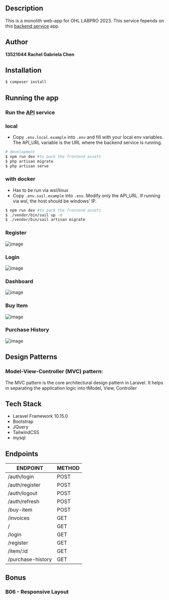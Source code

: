 ## Description

This is a monolith web-app for OHL LABPRO 2023. This service fepends on this [backend service](https://github.com/chaerla/be-single-service) app. 

## Author
**13521044 Rachel Gabriela Chen**

## Installation

```bash
$ composer install
```

## Running the app

### Run the [API](https://github.com/chaerla/be-single-service) service

### local
- Copy `.env.local.example` into `.env` and fill with your local env variables. The API_URL variable is the URL where the backend service is running.
```bash
# development
$ npm run dev #to pack the frontend assets
$ php artisan migrate
$ php artisan serve
```

### with docker
- Has to be run via wsl/linux
- Copy `.env.sail.example` into `.env`. Modify only the API_URL. If running via wsl, the host should be windows' IP. 
```bash
$ npm run dev #to pack the frontend assets
$ ./vendor/bin/sail up -d
$ ./vendor/bin/sail artisan migrate
```

### Register
![image](https://github.com/chaerla/ohl-monolith/assets/91037907/9b9acbf0-15df-4e4b-9e8f-e4dfea6bbaef)

### Login
![image](https://github.com/chaerla/ohl-monolith/assets/91037907/7d4b2a00-8992-4d9f-adcf-13b26ef8e241)

### Dashboard
![image](https://github.com/chaerla/ohl-monolith/assets/91037907/c076d20e-ee58-4725-a076-8653779feba9)

### Buy Item
![image](https://github.com/chaerla/ohl-monolith/assets/91037907/98de1473-0ee6-4669-a528-fe526fc84ce8)

### Purchase History
![image](https://github.com/chaerla/ohl-monolith/assets/91037907/903add54-13f9-421b-b991-9cb7c903c646)





## Design Patterns
### Model-View-Controller (MVC) pattern:
The MVC pattern is the core architectural design pattern in Laravel. It helps in separating the application logic into tModel, View, Controller

## Tech Stack
- Laravel Framework 10.15.0
- Bootstrap
- JQuery
- TailwindCSS
- mysql

## Endpoints
| ENDPOINT          | METHOD |
|-------------------|--------|
| /auth/login       | POST   |
| /auth/register    | POST   |
| /auth/logout      | POST   |
| /auth/refresh     | POST   |
| /buy-item         | POST   |
| /invoices         | GET    |
| /                 | GET    |
| /login            | GET    |
| /register         | GET    |
| /item/:id         | GET    |
| /purchase-history | GET    |

## Bonus
### B06 - Responsive Layout

